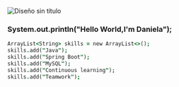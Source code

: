 
![Diseño sin título](https://github.com/bqcount/bqcount/assets/79409049/54afabce-0f7d-4b50-9f18-b9943d1ef387)

###       System.out.println("Hello World,I'm Daniela"); 

```j
ArrayList<String> skills = new ArrayList<>();
skills.add("Java"); 
skills.add("Spring Boot"); 
skills.add("MySQL"); 
skills.add("Continuous learning"); 
skills.add("Teamwork"); 
```
<!--

**bqcount/bqcount** is a ✨ _special_ ✨ repository because its `README.md` (this file) appears on your GitHub profile.

Here are some ideas to get you started:

- 🔭 I’m currently working on ...
- 🌱 I’m currently learning ...
- 👯 I’m looking to collaborate on ...
- 🤔 I’m looking for help with ...
- 💬 Ask me about ...
- 📫 How to reach me: ...
- 😄 Pronouns: ...
- ⚡ Fun fact: ...
-->
